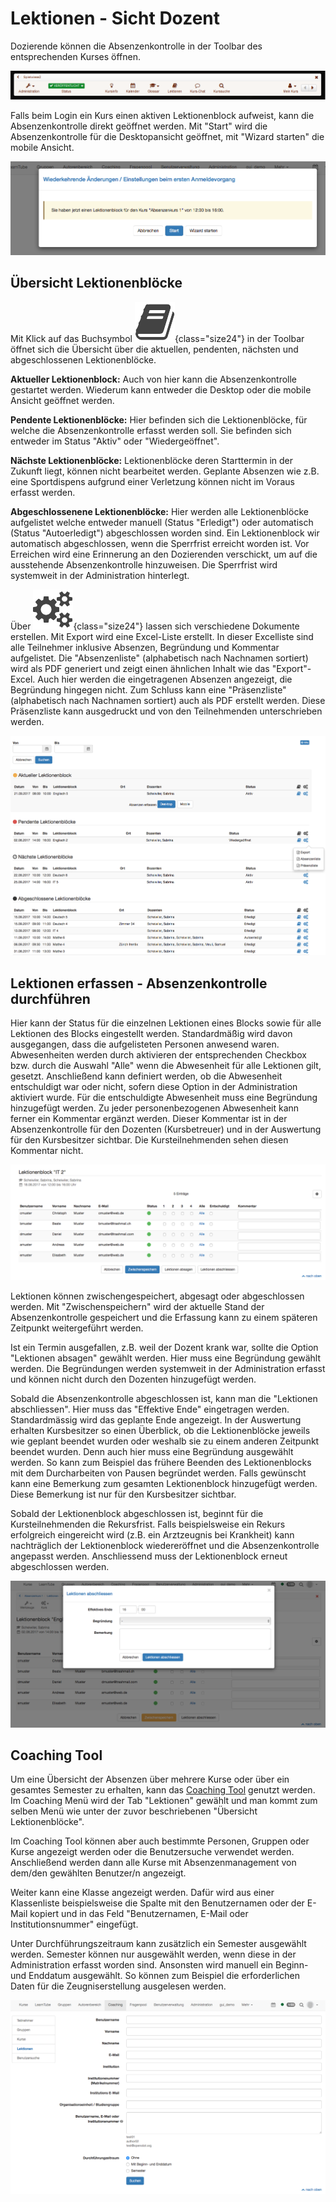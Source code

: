 # Lektionen - Sicht Dozent

Dozierende können die Absenzenkontrolle in der Toolbar des entsprechenden Kurses öffnen.

![Toolbar](assets/toolbar_13.png)

Falls beim Login ein Kurs einen aktiven Lektionenblock aufweist, kann die Absenzenkontrolle direkt geöffnet werden. Mit "Start" wird die Absenzenkontrolle für die Desktopansicht geöffnet, mit "Wizard starten" die mobile Ansicht.

![](assets/absenzen_login.png)

## Übersicht Lektionenblöcke

Mit Klick auf das Buchsymbol
![Buchsymbol](assets/absenzen_434343_64.png){class="size24"} in der Toolbar öffnet sich die Übersicht über die aktuellen, pendenten, nächsten und abgeschlossenen Lektionenblöcke.

 **Aktueller Lektionenblock:** Auch von hier kann die Absenzenkontrolle gestartet werden. Wiederum kann entweder die Desktop oder die mobile Ansicht geöffnet werden.

 **Pendente Lektionenblöcke:** Hier befinden sich die Lektionenblöcke, für welche die Absenzenkontrolle erfasst werden soll. Sie befinden sich entweder im Status "Aktiv" oder "Wiedergeöffnet".

 **Nächste Lektionenblöcke:**  Lektionenblöcke deren Starttermin in der Zukunft liegt, können nicht bearbeitet werden. Geplante Absenzen wie z.B. eine Sportdispens aufgrund einer Verletzung können nicht im Voraus erfasst werden.

 **Abgeschlossenene Lektionenblöcke:** Hier werden alle Lektionenblöcke aufgelistet welche entweder manuell (Status "Erledigt") oder automatisch (Status "Autoerledigt") abgeschlossen worden sind. Ein Lektionenblock wir automatisch abgeschlossen, wenn die Sperrfrist erreicht worden ist. Vor Erreichen wird eine Erinnerung an den Dozierenden verschickt, um auf die ausstehende Absenzenkontrolle hinzuweisen. Die Sperrfrist wird systemweit in der Administration hinterlegt.

Über
![Multi-Zahnrad](assets/setting_434343_64.png){class="size24"} lassen sich verschiedene Dokumente erstellen. Mit Export wird eine Excel-Liste erstellt. In dieser Excelliste sind alle Teilnehmer inklusive Absenzen, Begründung und Kommentar aufgelistet. Die "Absenzenliste" (alphabetisch nach Nachnamen sortiert) wird als PDF generiert und zeigt einen ähnlichen Inhalt wie das "Export"-Excel. Auch hier werden die eingetragenen Absenzen angezeigt, die Begründung hingegen nicht. Zum Schluss kann eine "Präsenzliste" (alphabetisch nach Nachnamen sortiert) auch als PDF erstellt werden. Diese Präsenzliste kann ausgedruckt und von den Teilnehmenden unterschrieben werden.

![Lektionen Dozentenübersicht](assets/Lektionen_uebersicht_Dozent.png)

## Lektionen erfassen - Absenzenkontrolle durchführen

Hier kann der Status für die einzelnen Lektionen eines Blocks sowie für alle Lektionen des Blocks eingestellt werden. Standardmäßig wird davon ausgegangen, dass die aufgelisteten Personen anwesend waren. Abwesenheiten werden durch aktivieren der entsprechenden Checkbox bzw. durch die Auswahl "Alle" wenn die Abwesenheit für alle Lektionen gilt, gesetzt. Anschließend kann definiert werden, ob die Abwesenheit entschuldigt war oder nicht, sofern diese Option in der Administration aktiviert wurde. Für die entschuldigte Abwesenheit muss eine Begründung hinzugefügt werden. Zu jeder personenbezogenen Abwesenheit kann ferner ein Kommentar ergänzt werden. Dieser Kommentar ist in der Absenzenkontrolle für den Dozenten (Kursbetreuer) und in der Auswertung für den Kursbesitzer sichtbar. Die Kursteilnehmenden sehen diesen Kommentar nicht.

![Lektionen Kontrolle erfassen](assets/Lektionen_Kontrolle_erfassen.png)

Lektionen können zwischengespeichert, abgesagt oder abgeschlossen werden. Mit "Zwischenspeichern" wird der aktuelle Stand der Absenzenkontrolle gespeichert und die Erfassung kann zu einem späteren Zeitpunkt weitergeführt werden.

Ist ein Termin ausgefallen, z.B. weil der Dozent krank war, sollte die Option "Lektionen absagen" gewählt werden. Hier muss eine Begründung gewählt werden. Die Begründungen werden systemweit in der Administration erfasst und können nicht durch den Dozenten hinzugefügt werden.

Sobald die Absenzenkontrolle abgeschlossen ist, kann man die "Lektionen abschliessen". Hier muss das "Effektive Ende" eingetragen werden. Standardmässig wird das geplante Ende angezeigt. In der Auswertung erhalten Kursbesitzer so einen Überblick, ob die Lektionenblöcke jeweils wie geplant beendet wurden oder weshalb sie zu einem anderen Zeitpunkt beendet wurden. Denn auch hier muss eine Begründung ausgewählt werden. So kann zum Beispiel das frühere Beenden des Lektionenblocks mit dem Durcharbeiten von Pausen begründet werden. Falls gewünscht kann eine Bemerkung zum gesamten Lektionenblock hinzugefügt werden. Diese Bemerkung ist nur für den Kursbesitzer sichtbar.

Sobald der Lektionenblock abgeschlossen ist, beginnt für die Kursteilnehmenden die Rekursfrist. Falls beispielsweise ein Rekurs erfolgreich eingereicht wird (z.B. ein Arztzeugnis bei Krankheit) kann nachträglich der Lektionenblock wiedereröffnet und die Absenzenkontrolle angepasst werden. Anschliessend muss der Lektionenblock erneut abgeschlossen werden.

![Lektionen abschliessen](assets/Lektionen_abschliessen.png)

## Coaching Tool

Um eine Übersicht der Absenzen über mehrere Kurse oder über ein gesamtes Semester zu erhalten, kann das [Coaching Tool](../area_modules/Coaching.de.md) genutzt werden. Im Coaching Menü wird der Tab "Lektionen" gewählt und man kommt zum selben Menü wie unter der zuvor beschriebenen "Übersicht Lektionenblöcke".

Im Coaching Tool können aber auch bestimmte Personen, Gruppen oder Kurse angezeigt werden oder die Benutzersuche verwendet werden. Anschließend werden dann alle Kurse mit Absenzenmanagement von dem/den gewählten Benutzer/n angezeigt.

Weiter kann eine Klasse angezeigt werden. Dafür wird aus einer Klassenliste beispielsweise die Spalte mit den Benutzernamen oder der E-Mail kopiert und in das Feld "Benutzernamen, E-Mail oder Institutionsnummer" eingefügt.

Unter Durchführungszeitraum kann zusätzlich ein Semester ausgewählt werden. Semester können nur ausgewählt werden, wenn diese in der Administration erfasst worden sind. Ansonsten wird manuell ein Beginn- und Enddatum ausgewählt. So können zum Beispiel die erforderlichen Daten für die Zeugniserstellung ausgelesen werden.

![Lektionen Coaching Tool](assets/Lektionen_coaching.png)
